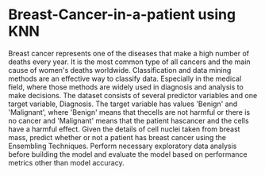 # Breast-Cancer-in-a-patient using KNN
Breast cancer represents one of the diseases that make a high number of deaths every year. It is the most common type of all cancers and the main cause of women's deaths worldwide. Classification and data mining methods are an effective way to classify data. Especially in the medical field, where those methods are widely used in diagnosis and analysis to make decisions.
The dataset consists of several predictor variables and one target variable, Diagnosis.
The target variable has values 'Benign' and 'Malignant', where 'Benign' means that thecells are not harmful or there is no cancer and 'Malignant' means that the patient hascancer and the cells have a harmful effect.
Given the details of cell nuclei taken from breast mass, predict whether or not a patient has breast cancer using the Ensembling Techniques. Perform necessary exploratory data analysis before building the model and evaluate the model based on performance metrics other than model accuracy.
